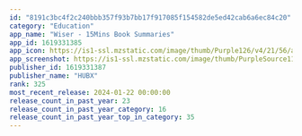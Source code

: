 ```yaml
---
id: "8191c3bc4f2c240bbb357f93b7bb17f917085f154582de5ed42cab6a6ec84c20"
category: "Education"
app_name: "Wiser - 15Mins Book Summaries"
app_id: 1619331385
app_icon: https://is1-ssl.mzstatic.com/image/thumb/Purple126/v4/21/56/a8/2156a847-0de1-210a-5b2b-a2ae67eaa973/AppIcon-0-0-1x_U007emarketing-0-10-0-85-220.png/1024x1024bb.png
app_screenshot: https://is1-ssl.mzstatic.com/image/thumb/PurpleSource116/v4/18/42/a6/1842a6a4-f0b6-c236-6135-f409981c076f/196dbbdf-5551-4e62-9ca6-073f148dbabe_C_U0327alis_U0327ma_yu_U0308zeyi_0.png/1284x2778bb.png
publisher_id: 1619331387
publisher_name: "HUBX"
rank: 325
most_recent_release: 2024-01-22 00:00:00
release_count_in_past_year: 23
release_count_in_past_year_category: 16
release_count_in_past_year_top_in_category: 35
---
```

